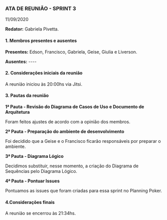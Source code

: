 
### ATA DE REUNIÃO - SPRINT 3
11/09/2020

**Redator:** Gabriela Pivetta.

#### 1. Membros presentes e ausentes

**Presentes:** Edson, Francisco, Gabriela, Geise, Giulia e Liverson.

**Ausentes:** ----

#### 2. Considerações iniciais da reunião

A reunião iniciou às 20:00hs via Jitsi.

#### 3. Pautas da reunião

**1ª Pauta - Revisão do Diagrama de Casos de Uso e Documento de Arquitetura** 

Foram feitos ajustes de acordo com a opinião dos membros.

**2ª Pauta - Preparação do ambiente de desenvolvimento**

Foi decidido que a Geise e o Francisco ficarão responsáveis por preparar o ambiente.

**3ª Pauta - Diagrama Lógico**

Decidimos substituir, nesse momento, a criação do Diagrama de Sequências pelo Diagrama Lógico.

**4ª Pauta - Pontuar Issues**

Pontuamos as issues que foram criadas para essa sprint no Planning Poker.

#### 4.Considerações finais

A reunião se encerrou às 21:34hs.


